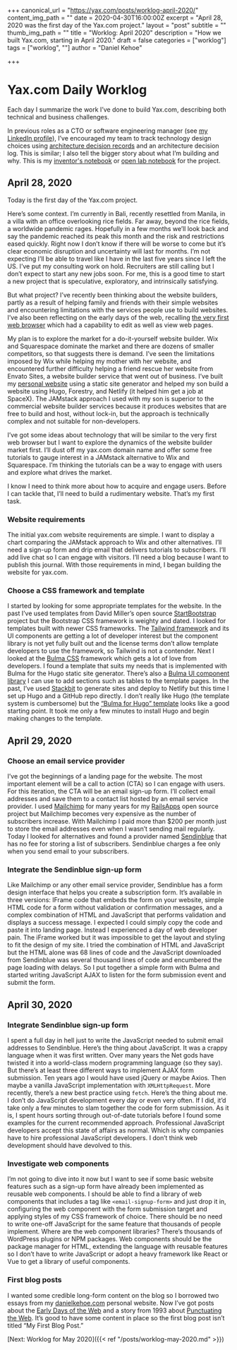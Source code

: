 +++
canonical_url = "https://yax.com/posts/worklog-april-2020/"
content_img_path = ""
date = 2020-04-30T16:00:00Z
excerpt = "April 28, 2020 was the first day of the Yax.com project."
layout = "post"
subtitle = ""
thumb_img_path = ""
title = "Worklog: April 2020"
description = "How we built Yax.com, starting in April 2020."
draft = false
categories = ["worklog"]
tags = ["worklog", ""]
author = "Daniel Kehoe" 

+++

# Yax.com Daily Worklog

Each day I summarize the work I’ve done to build Yax.com, describing both technical and business challenges.

In previous roles as a CTO or software engineering manager (see [my LinkedIn profile](https://www.linkedin.com/in/danielkehoe/)), I’ve encouraged my team to track technology design choices using [architecture decision records](https://github.com/joelparkerhenderson/architecture_decision_record) and an architecture decision log. This is similar; I also tell the bigger story about what I’m building and why. This is my [inventor's notebook](https://en.wikipedia.org/wiki/Inventor%27s_notebook) or [open lab notebook](https://en.wikipedia.org/wiki/Lab_notebook) for the project.

## April 28, 2020

Today is the first day of the Yax.com project.

Here’s some context. I’m currently in Bali, recently resettled from Manila, in a villa with an office overlooking rice fields. Far away, beyond the rice fields, a worldwide pandemic rages. Hopefully in a few months we’ll look back and say the pandemic reached its peak this month and the risk and restrictions eased quickly. Right now I don’t know if there will be worse to come but it’s clear economic disruption and uncertainty will last for months. I’m not expecting I’ll be able to travel like I have in the last five years since I left the US. I’ve put my consulting work on hold. Recruiters are still calling but I don’t expect to start any new jobs soon. For me, this is a good time to start a new project that is speculative, exploratory, and intrinsically satisfying.

But what project? I’ve recently been thinking about the website builders, partly as a result of helping family and friends with their simple websites and encountering limitations with the services people use to build websites. I’ve also been reflecting on the early days of the web, recalling [the very first web browser](https://digital-archaeology.org/the-nexus-browser/) which had a capability to edit as well as view web pages.

My plan is to explore the market for a do-it-yourself website builder. Wix and Squarespace dominate the market and there are dozens of smaller competitors, so that suggests there is demand. I’ve seen the limitations imposed by Wix while helping my mother with her website, and encountered further difficulty helping a friend rescue her website from Envato Sites, a website builder service that went out of business. I’ve built my [personal website](https://danielkehoe.com/) using a static site generator and helped my son build a website using Hugo, Forestry, and Netlify (it helped him get a job at SpaceX). The JAMstack approach I used with my son is superior to the commercial website builder services because it produces websites that are free to build and host, without lock-in, but the approach is technically complex and not suitable for non-developers.

I’ve got some ideas about technology that will be similar to the very first web browser but I want to explore the dynamics of the website builder market first. I’ll dust off my yax.com domain name and offer some free tutorials to gauge interest in a JAMstack alternative to Wix and Squarespace. I’m thinking the tutorials can be a way to engage with users and explore what drives the market.

I know I need to think more about how to acquire and engage users. Before I can tackle that, I’ll need to build a rudimentary website. That’s my first task.

### Website requirements
The initial yax.com website requirements are simple. I want to display a chart comparing the JAMstack approach to Wix and other alternatives. I’ll need a sign-up form and drip email that delivers tutorials to subscribers. I’ll add live chat so I can engage with visitors. I’ll need a blog because I want to publish this journal. With those requirements in mind, I began building the website for yax.com.

### Choose a CSS framework and template
I started by looking for some appropriate templates for the website. In the past I’ve used templates from David Miller’s open source [StartBootstrap](https://startbootstrap.com/) project but the Bootstrap CSS framework is weighty and dated. I looked for templates built with newer CSS frameworks. The [Tailwind framework](https://tailwindcss.com/) and its UI components are getting a lot of developer interest but the component library is not yet fully built out and the license terms don’t allow template developers to use the framework, so Tailwind is not a contender. Next I looked at the [Bulma CSS](#) framework which gets a lot of love from developers. I found a template that suits my needs that is implemented with Bulma for the Hugo static site generator. There’s also a [Bulma UI component library](https://bulmatemplates.github.io/bulma-templates/) I can use to add sections such as tables to the template pages. In the past, I’ve used [Stackbit](https://www.stackbit.com/) to generate sites and deploy to Netlify but this time I set up Hugo and a GitHub repo directly. I don’t really like Hugo (the template system is cumbersome) but the [“Bulma for Hugo” template](https://themes.gohugo.io/bulma/) looks like a good starting point. It took me only a few minutes to install Hugo and begin making changes to the template.

## April 29, 2020

### Choose an email service provider
I’ve got the beginnings of a landing page for the website. The most important element will be a call to action (CTA) so I can engage with users. For this iteration, the CTA will be an email sign-up form. I’ll collect email addresses and save them to a contact list hosted by an email service provider. I used [Mailchimp](https://mailchimp.com/) for many years for my [RailsApps](https://github.com/RailsApps) open source project but Mailchimp becomes very expensive as the number of subscribers increase. With Mailchimp I paid more than $200 per month just to store the email addresses even when I wasn’t sending mail regularly. Today I looked for alternatives and found a provider named [Sendinblue](https://www.sendinblue.com/) that has no fee for storing a list of subscribers. Sendinblue charges a fee only when you send email to your subscribers.

### Integrate the Sendinblue sign-up form
Like Mailchimp or any other email service provider, Sendinblue has a form design interface that helps you create a subscription form. It’s available in three versions: IFrame code that embeds the form on your website, simple HTML code for a form without validation or confirmation messages, and a complex combination of HTML and JavaScript that performs validation and displays a success message. I expected I could simply copy the code and paste it into landing page. Instead I experienced a day of web developer pain. The iFrame worked but it was impossible to get the layout and styling to fit the design of my site. I tried the combination of HTML and JavaScript but the HTML alone was 68 lines of code and the JavaScript downloaded from Sendinblue was several thousand lines of code and encumbered the page loading with delays. So I put together a simple form with Bulma and started writing JavaScript AJAX to listen for the form submission event and submit the form. 

## April 30, 2020

### Integrate Sendinblue sign-up form
I spent a full day in hell just to write the JavaScript needed to submit email addresses to Sendinblue. Here’s the thing about JavaScript. It was a crappy language when it was first written. Over many years the Net gods have twisted it into a world-class modern programming language (so they say). But there’s at least three different ways to implement AJAX form submission. Ten years ago I would have used jQuery or maybe Axios. Then maybe a vanilla JavaScript implementation with `XMLHttpRequest`. More recently, there’s a new best practice using `fetch`. Here’s the thing about me. I don’t do JavaScript development every day or even very often. If I did, it’d take only a few minutes to slam together the code for form submission. As it is, I spent hours sorting through out-of-date tutorials before I found some examples for the current recommended approach. Professional JavaScript developers accept this state of affairs as normal. Which is why companies have to hire professional JavaScript developers. I don’t think web development should have devolved to this.

### Investigate web components
I’m not going to dive into it now but I want to see if some basic website features such as a sign-up form have already been implemented as reusable web components. I should be able to find a library of web components that includes a tag like `<email-signup-form>` and just drop it in, configuring the web component with the form submission target and applying styles of my CSS framework of choice. There should be no need to write one-off JavaScript for the same feature that thousands of people implement. Where are the web component libraries? There’s thousands of WordPress plugins or NPM packages. Web components should be the package manager for HTML, extending the language with reusable features so I don’t have to write JavaScript or adopt a heavy framework like React or Vue to get a library of useful components.

### First blog posts
I wanted some credible long-form content on the blog so I borrowed two essays from my [danielkehoe.com](https://danielkehoe.com/) personal website. Now I’ve got posts about the [Early Days of the Web](https://yax.com/posts/early-days-of-the-web-1991/) and a story from 1993 about [Punctuating the Web](https://yax.com/posts/personal-history-punctuating-the-web-1993/). It’s good to have some content in place so the first blog post isn’t titled “My First Blog Post.”

[Next: Worklog for May 2020]({{< ref "/posts/worklog-may-2020.md" >}})
